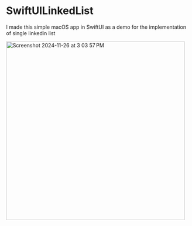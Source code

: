 # SwiftUILinkedList
I made this simple macOS app in SwiftUI as a demo for the implementation of single linkedin list

<img width="488" alt="Screenshot 2024-11-26 at 3 03 57 PM" src="https://github.com/user-attachments/assets/3cabb4eb-e7af-4c70-8cba-26248da82518">
